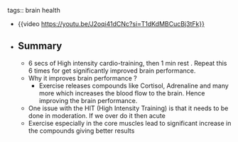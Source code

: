 tags:: brain health

- {{video https://youtu.be/J2oqi41dCNc?si=T1dKdMBCucBj3tFk}}
- ## Summary
	- 6 secs of High intensity cardio-training, then 1 min rest . Repeat this 6 times for get significantly improved brain performance.
	- Why it improves brain performance ?
		- Exercise releases compounds like Cortisol, Adrenaline and many more which increases the blood flow to the brain. Hence improving the brain performance.
	- One issue with the HIT (High Intensity Training) is that it needs to be done in moderation. If we over do it then acute
	- Exercise especially in the core muscles lead to significant increase in the compounds giving better results